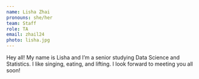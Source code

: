 ```yaml
---
name: Lisha Zhai
pronouns: she/her
team: Staff
role: TA
email: zhail24
photo: lisha.jpg
---
```


Hey all! My name is Lisha and I’m a senior studying Data Science and Statistics. I like singing, eating, and lifting. I look forward to meeting you all soon!
